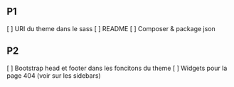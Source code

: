 ## P1
[ ] URI du theme dans le sass
[ ] README
[ ] Composer & package json
## P2
[ ] Bootstrap head et footer dans les foncitons du theme
[ ] Widgets pour la page 404 (voir sur les sidebars)